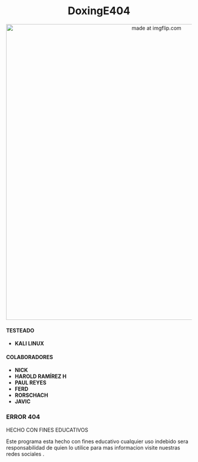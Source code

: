 <h1 align="center">DoxingE404</h1>
<p align="center">
<a href="https://imgflip.com/gif/2wjzef"><img src="https://i.imgflip.com/2wjzef.gif" title="made at imgflip.com"  width="800"/></a>
</p>

#### TESTEADO
- **KALI LINUX**


#### COLABORADORES

- **NICK**
- **HAROLD RAMÍREZ H**
- **PAUL REYES**
- **FERD**
- **RORSCHACH**
- **JAVIC**

### ERROR 404

HECHO CON FINES EDUCATIVOS

Este programa esta hecho con fines educativo cualquier uso indebido sera responsabilidad de quien lo utilice para mas informacion visite nuestras redes sociales .


